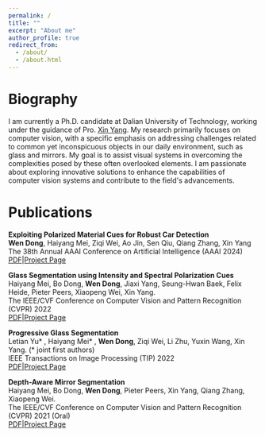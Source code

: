 ```yaml
---
permalink: /
title: ""
excerpt: "About me"
author_profile: true
redirect_from: 
  - /about/
  - /about.html
---
```


Biography
=====
I am currently a Ph.D. candidate at Dalian University of Technology, working under the guidance of Pro. [Xin Yang](https://xinyangdut.github.io/). My research primarily focuses on computer vision, with a specific emphasis on addressing challenges related to common yet inconspicuous objects in our daily environment, such as glass and mirrors. My goal is to assist visual systems in overcoming the complexities posed by these often overlooked elements. I am passionate about exploring innovative solutions to enhance the capabilities of computer vision systems and contribute to the field's advancements.


Publications
=====
**Exploiting Polarized Material Cues for Robust Car Detection**  
**Wen Dong**, Haiyang Mei, Ziqi Wei, Ao Jin, Sen Qiu, Qiang Zhang, Xin Yang  
The 38th Annual AAAI Conference on Artificial Intelligence (AAAI 2024)  
[PDF](http://arxiv.org/abs/2401.02606)|[Project Page](/publication/2024-Exploiting-Polarized-Material-Cues-for-Robust-Car-Detection)  


**Glass Segmentation using Intensity and Spectral Polarization Cues**  
Haiyang Mei, Bo Dong, **Wen Dong**, Jiaxi Yang, Seung-Hwan Baek, Felix Heide, Pieter Peers, Xiaopeng Wei, Xin Yang.  
The IEEE/CVF Conference on Computer Vision and Pattern Recognition (CVPR) 2022  
[PDF](https://openaccess.thecvf.com/content/CVPR2022/papers/Mei_Glass_Segmentation_Using_Intensity_and_Spectral_Polarization_Cues_CVPR_2022_paper.pdf)|[Project Page](https://mhaiyang.github.io/CVPR2022_PGSNet/index.html)  


**Progressive Glass Segmentation**  
Letian Yu* , Haiyang Mei* , **Wen Dong**, Ziqi Wei, Li Zhu, Yuxin Wang, Xin Yang. (\* joint first authors)  
IEEE Transactions on Image Processing (TIP) 2022  
[PDF](https://ieeexplore.ieee.org/document/9748016)|[Project Page](https://mhaiyang.github.io/TIP2022-PGSNet/index.html)  


**Depth-Aware Mirror Segmentation**  
Haiyang Mei, Bo Dong, **Wen Dong**, Pieter Peers, Xin Yang, Qiang Zhang, Xiaopeng Wei.  
The IEEE/CVF Conference on Computer Vision and Pattern Recognition (CVPR) 2021 (Oral)  
[PDF](https://openaccess.thecvf.com/content/CVPR2021/papers/Mei_Depth-Aware_Mirror_Segmentation_CVPR_2021_paper.pdf)|[Project Page](https://mhaiyang.github.io/CVPR2021_PDNet/index.html)  
